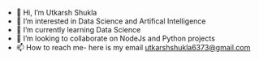 - 👋 Hi, I’m Utkarsh Shukla
- 👀 I’m interested in Data Science and Artifical Intelligence
- 🌱 I’m currently learning Data Science
- 💞️ I’m looking to collaborate on NodeJs and Python projects
- 📫 How to reach me- here is my email utkarshshukla6373@gmail.com

<!---
UtkarshShukla9173/UtkarshShukla9173 is a ✨ special ✨ repository because its `README.md` (this file) appears on your GitHub profile.
You can click the Preview link to take a look at your changes.
--->
